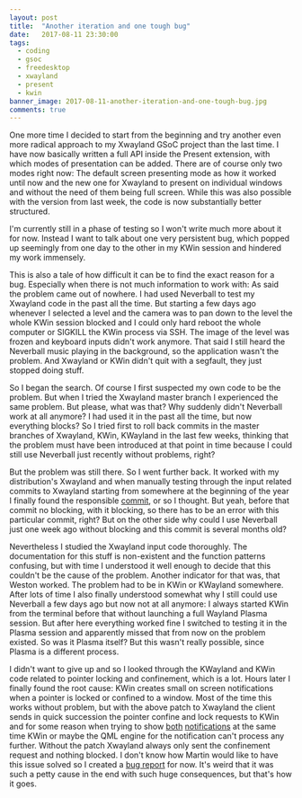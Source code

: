 ```yaml
---
layout: post
title:  "Another iteration and one tough bug"
date:   2017-08-11 23:30:00
tags:
  - coding
  - gsoc
  - freedesktop
  - xwayland
  - present
  - kwin
banner_image: 2017-08-11-another-iteration-and-one-tough-bug.jpg
comments: true
---
```

One more time I decided to start from the beginning and try another even more radical approach to my Xwayland GSoC project than the last time. I have now basically written a full API inside the Present extension, with which modes of presentation can be added. There are of course only two modes right now: The default screen presenting mode as how it worked until now and the new one for Xwayland to present on individual windows and without the need of them being full screen. While this was also possible with the version from last week, the code is now substantially better structured.

I'm currently still in a phase of testing so I won't write much more about it for now. Instead I want to talk about one very persistent bug, which popped up seemingly from one day to the other in my KWin session and hindered my work immensely.

This is also a tale of how difficult it can be to find the exact reason for a bug. Especially when there is not much information to work with: As said the problem came out of nowhere. I had used Neverball to test my Xwayland code in the past all the time. But starting a few days ago whenever I selected a level and the camera was to pan down to the level the whole KWin session blocked and I could only hard reboot the whole computer or SIGKILL the KWin process via SSH. The image of the level was frozen and keyboard inputs didn't work anymore. That said I still heard the Neverball music playing in the background, so the application wasn't the problem. And Xwayland or KWin didn't quit with a segfault, they just stopped doing stuff.

So I began the search. Of course I first suspected my own code to be the problem. But when I tried the Xwayland master branch I experienced the same problem. But please, what was that? Why suddenly didn't Neverball work at all anymore? I had used it in the past all the time, but now everything blocks? So I tried first to roll back commits in the master branches of Xwayland, KWin, KWayland in the last few weeks, thinking that the problem must have been introduced at that point in time because I could still use Neverball just recently without problems, right?

But the problem was still there. So I went further back. It worked with my distribution's Xwayland and when manually testing through the input related commits to Xwayland starting from somewhere at the beginning of the year I finally found the responsible [commit][xwayland-commit1], or so I thought. But yeah, before that commit no blocking, with it blocking, so there has to be an error with this particular commit, right? But on the other side why could I use Neverball just one week ago without blocking and this commit is several months old?

Nevertheless I studied the Xwayland input code thoroughly. The documentation for this stuff is non-existent and the function patterns confusing, but with time I understood it well enough to decide that this couldn't be the cause of the problem. Another indicator for that was, that Weston worked. The problem had to be in KWin or KWayland somewhere. After lots of time I also finally understood somewhat why I still could use Neverball a few days ago but now not at all anymore: I always started KWin from the terminal before that without launching a full Wayland Plasma session. But after here everything worked fine I switched to testing it in the Plasma session and apparently missed that from now on the problem existed. So was it Plasma itself? But this wasn't really possible, since Plasma is a different process.

I didn't want to give up and so I looked through the KWayland and KWin code related to pointer locking and confinement, which is a lot. Hours later I finally found the root cause: KWin creates small on screen notifications when a pointer is locked or confined to a window. Most of the time this works without problem, but with the above patch to Xwayland the client sends in quick succession the pointer confine and lock requests to KWin and for some reason when trying to show [both][kwin-notification1] [notifications][kwin-notification2] at the same time KWin or maybe the QML engine for the notification can't process any further. Without the patch Xwayland always only sent the confinement request and nothing blocked. I don't know how Martin would like to have this issue solved so I created a [bug report][kwin-bugreport] for now. It's weird that it was such a petty cause in the end with such huge consequences, but that's how it goes.

[xwayland-commit1]: https://cgit.freedesktop.org/xorg/xserver/commit/hw/xwayland?id=ca17f3e9fd3b59fdc5ffd0e5d78e4db6ddc87aa1
[kwin-notification1]: https://cgit.kde.org/kwin.git/tree/pointer_input.cpp?id=be89c16b3884cbf96049d7c2749b90211af482ea#n623
[kwin-notification2]: https://cgit.kde.org/kwin.git/tree/pointer_input.cpp?id=be89c16b3884cbf96049d7c2749b90211af482ea#n640
[kwin-bugreport]: https://bugs.kde.org/show_bug.cgi?id=383410
